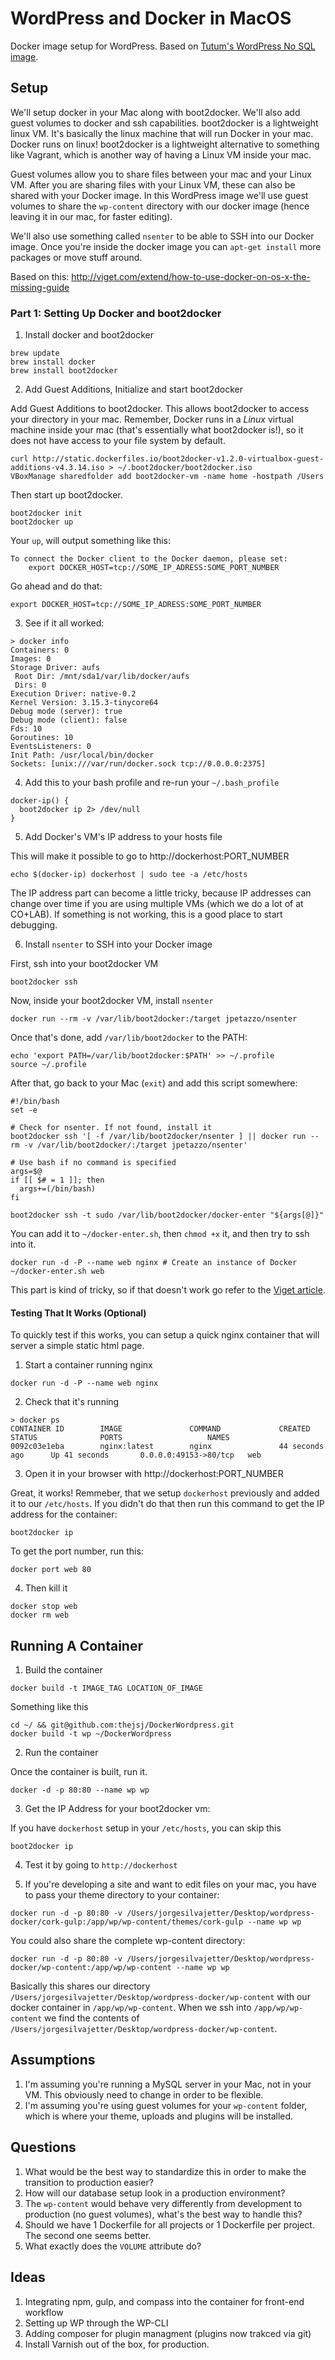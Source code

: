 # WordPress and Docker in MacOS

Docker image setup for WordPress. Based on [Tutum's WordPress No SQL image](https://github.com/tutumcloud/tutum-docker-wordpress-nosql).

## Setup

We'll setup docker in your Mac along with boot2docker. We'll also add guest volumes to docker and ssh capabilities. boot2docker is a lightweight linux VM. It's basically the linux machine that will run Docker in your mac. Docker runs on linux! boot2docker is a lightweight alternative to something like Vagrant, which is another way of having a Linux VM inside your mac. 

Guest volumes allow you to share files between your mac and your Linux VM. After you are sharing files with your Linux VM, these can also be shared with your Docker image. In this WordPress image we'll use guest volumes to share the `wp-content` directory with our docker image (hence leaving it in our mac, for faster editing). 

We'll also use something called `nsenter` to be able to SSH into our Docker image. Once you're inside the docker image you can `apt-get install` more packages or move stuff around.

Based on this: http://viget.com/extend/how-to-use-docker-on-os-x-the-missing-guide

### Part 1: Setting Up Docker and boot2docker

1. Install docker and boot2docker
```
brew update
brew install docker
brew install boot2docker
```

2. Add Guest Additions, Initialize and start boot2docker

Add Guest Additions to boot2docker. This allows boot2docker to access your directory in your mac. Remember, Docker runs in a *Linux* virtual machine inside your mac (that's essentially what boot2docker is!), so it does not have access to your file system by default. 

```
curl http://static.dockerfiles.io/boot2docker-v1.2.0-virtualbox-guest-additions-v4.3.14.iso > ~/.boot2docker/boot2docker.iso
VBoxManage sharedfolder add boot2docker-vm -name home -hostpath /Users
```

Then start up boot2docker.

```
boot2docker init
boot2docker up
```

Your `up`, will output something like this:

```
To connect the Docker client to the Docker daemon, please set:
    export DOCKER_HOST=tcp://SOME_IP_ADRESS:SOME_PORT_NUMBER
```

Go ahead and do that:
```
export DOCKER_HOST=tcp://SOME_IP_ADRESS:SOME_PORT_NUMBER
```

3. See if it all worked:

```
> docker info
Containers: 0
Images: 0
Storage Driver: aufs
 Root Dir: /mnt/sda1/var/lib/docker/aufs
 Dirs: 0
Execution Driver: native-0.2
Kernel Version: 3.15.3-tinycore64
Debug mode (server): true
Debug mode (client): false
Fds: 10
Goroutines: 10
EventsListeners: 0
Init Path: /usr/local/bin/docker
Sockets: [unix:///var/run/docker.sock tcp://0.0.0.0:2375]
```

4. Add this to your bash profile and re-run your `~/.bash_profile`

```
docker-ip() {
  boot2docker ip 2> /dev/null
}
```

5. Add Docker's VM's IP address to your hosts file 

This will make it possible to go to http://dockerhost:PORT_NUMBER

```
echo $(docker-ip) dockerhost | sudo tee -a /etc/hosts
```

The IP address part can become a little tricky, because IP addresses can change over time if you are using multiple VMs (which we do a lot of at CO+LAB). If something is not working, this is a good place to start debugging.

6. Install `nsenter` to SSH into your Docker image

First, ssh into your boot2docker VM

```
boot2docker ssh
```

Now, inside your boot2docker VM, install `nsenter`

```
docker run --rm -v /var/lib/boot2docker:/target jpetazzo/nsenter
```

Once that's done, add `/var/lib/boot2docker` to the PATH: 

```
echo 'export PATH=/var/lib/boot2docker:$PATH' >> ~/.profile
source ~/.profile
```

After that, go back to your Mac (`exit`) and add this script somewhere:

```
#!/bin/bash
set -e
 
# Check for nsenter. If not found, install it
boot2docker ssh '[ -f /var/lib/boot2docker/nsenter ] || docker run --rm -v /var/lib/boot2docker/:/target jpetazzo/nsenter'
 
# Use bash if no command is specified
args=$@
if [[ $# = 1 ]]; then
  args+=(/bin/bash)
fi
 
boot2docker ssh -t sudo /var/lib/boot2docker/docker-enter "${args[@]}"
```

You can add it to `~/docker-enter.sh`, then `chmod +x` it, and then try to ssh into it. 

```
docker run -d -P --name web nginx # Create an instance of Docker
~/docker-enter.sh web
```

This part is kind of tricky, so if that doesn't work go refer to the [Viget article](http://viget.com/extend/how-to-use-docker-on-os-x-the-missing-guide).

#### Testing That It Works (Optional)

To quickly test if this works, you can setup a quick nginx container that will server a simple static html page. 

1. Start a container running nginx

```
docker run -d -P --name web nginx
```

2. Check that it's running

```
> docker ps
CONTAINER ID        IMAGE               COMMAND             CREATED             STATUS              PORTS                   NAMES
0092c03e1eba        nginx:latest        nginx               44 seconds ago      Up 41 seconds       0.0.0.0:49153->80/tcp   web
```

3. Open it in your browser with  http://dockerhost:PORT_NUMBER

Great, it works! Remmeber, that we setup `dockerhost` previously and added it to our `/etc/hosts`. If you didn't do that then run this command to get the IP address for the container: 

```
boot2docker ip
```

To get the port number, run this:

```
docker port web 80
```

4. Then kill it
```
docker stop web
docker rm web
```

## Running A Container

1. Build the container

```
docker build -t IMAGE_TAG LOCATION_OF_IMAGE
```

Something like this

```
cd ~/ && git@github.com:thejsj/DockerWordpress.git
docker build -t wp ~/DockerWordpress
```

2. Run the container

Once the container is built, run it.

```
docker -d -p 80:80 --name wp wp
```

3. Get the IP Address for your boot2docker vm:

If you have `dockerhost` setup in your `/etc/hosts`, you can skip this

```
boot2docker ip
```

4. Test it by going to `http://dockerhost`

5. If you're developing a site and want to edit files on your mac, you have to pass your theme directory to your container:

```
docker run -d -p 80:80 -v /Users/jorgesilvajetter/Desktop/wordpress-docker/cork-gulp:/app/wp/wp-content/themes/cork-gulp --name wp wp
```

You could also share the complete wp-content directory:

```
docker run -d -p 80:80 -v /Users/jorgesilvajetter/Desktop/wordpress-docker/wp-content:/app/wp/wp-content --name wp wp
```

Basically this shares our directory `/Users/jorgesilvajetter/Desktop/wordpress-docker/wp-content` with our docker container in `/app/wp/wp-content`. When we ssh into `/app/wp/wp-content` we find the contents of  `/Users/jorgesilvajetter/Desktop/wordpress-docker/wp-content`.

## Assumptions

1. I'm assuming you're running a MySQL server in your Mac, not in your VM. This obviously need to change in order to be flexible. 
2. I'm assuming you're using guest volumes for your `wp-content` folder, which is where your theme, uploads and plugins will be installed.

## Questions

1. What would be the best way to standardize this in order to make the transition to production easier? 
2. How will our database setup look in a production environment?
3. The `wp-content` would behave very differently from development to production (no guest volumes), what's the best way to handle this?
4. Should we have 1 Dockerfile for all projects or 1 Dockerfile per project. The second one seems better.
5. What exactly does the `VOLUME` attribute do?

## Ideas 

1. Integrating npm, gulp, and compass into the container for front-end workflow
2. Setting up WP through the WP-CLI
3. Adding composer for plugin managment (plugins now trakced via git)
4. Install Varnish out of the box, for production.
